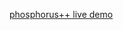 [phosphorus++ live demo](https://htmlgames.github.io/htmlgames/differences/UAT/itchy/index.html#zip)
